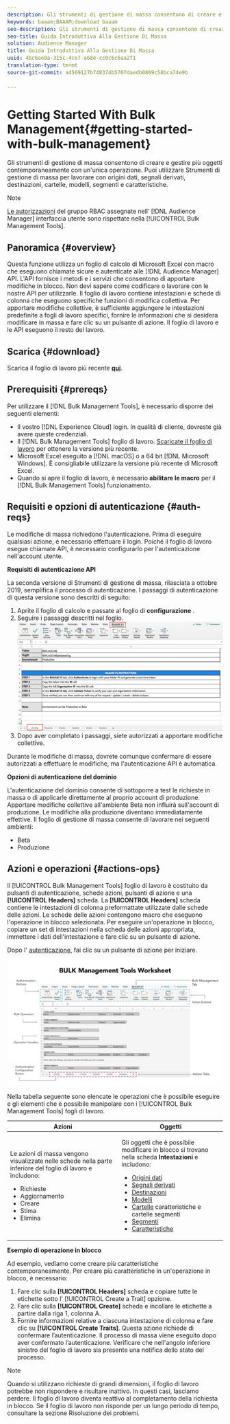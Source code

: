 ```yaml
---
description: Gli strumenti di gestione di massa consentono di creare e gestire più oggetti contemporaneamente con un'unica operazione. Puoi utilizzare Strumenti di gestione di massa per lavorare con origini dati, segnali derivati, destinazioni, cartelle, segmenti e caratteristiche.
keywords: baaam;BAAAM;download baaam
seo-description: Gli strumenti di gestione di massa consentono di creare e gestire più oggetti contemporaneamente con un'unica operazione. Puoi utilizzare Strumenti di gestione di massa per lavorare con origini dati, segnali derivati, destinazioni, cartelle, segmenti e caratteristiche.
seo-title: Guida Introduttiva Alla Gestione Di Massa
solution: Audience Manager
title: Guida Introduttiva Alla Gestione Di Massa
uuid: 4bc6ae0a-315c-4ce7-a68e-cc0c6c6aa2f1
translation-type: tm+mt
source-git-commit: a4569127b748374b5707daedb0809c58bca74e9b

---
```



# Getting Started With Bulk Management{#getting-started-with-bulk-management}

Gli strumenti di gestione di massa consentono di creare e gestire più oggetti contemporaneamente con un&#39;unica operazione. Puoi utilizzare Strumenti di gestione di massa per lavorare con origini dati, segnali derivati, destinazioni, cartelle, modelli, segmenti e caratteristiche.

<!-- 

c_bulk_start.xml

 -->

>[!NOTE]
>
>[Le autorizzazioni](../../features/administration/administration-overview.md) del gruppo RBAC assegnate nell’ [!DNL Audience Manager] interfaccia utente sono rispettate nella [!UICONTROL Bulk Management Tools].

## Panoramica {#overview}

Questa funzione utilizza un foglio di calcolo di Microsoft Excel con macro che eseguono chiamate sicure e autenticate alle [!DNL Audience Manager] API. L&#39;API fornisce i metodi e i servizi che consentono di apportare modifiche in blocco. Non devi sapere come codificare o lavorare con le nostre API per utilizzarle. Il foglio di lavoro contiene intestazioni e schede di colonna che eseguono specifiche funzioni di modifica collettiva. Per apportare modifiche collettive, è sufficiente aggiungere le intestazioni predefinite a fogli di lavoro specifici, fornire le informazioni che si desidera modificare in massa e fare clic su un pulsante di azione. Il foglio di lavoro e le API eseguono il resto del lavoro.

## Scarica {#download}

Scarica il foglio di lavoro più recente **[qui](assets/BAAAM_V2_20200502.xlsm)**.

## Prerequisiti {#prereqs}

Per utilizzare il [!DNL Bulk Management Tools], è necessario disporre dei seguenti elementi:

* Il vostro [!DNL Experience Cloud] login. In qualità di cliente, dovreste già avere queste credenziali.
* Il [!DNL Bulk Management Tools] foglio di lavoro. [Scaricate il foglio di lavoro](assets/BAAAM_V2_20200502.xlsm) per ottenere la versione più recente.
* Microsoft Excel eseguito a [!DNL macOS] o a 64 bit [!DNL Microsoft Windows]. È consigliabile utilizzare la versione più recente di Microsoft Excel.
* Quando si apre il foglio di lavoro, è necessario **abilitare le macro** per il [!DNL Bulk Management Tools] funzionamento.

## Requisiti e opzioni di autenticazione {#auth-reqs}

Le modifiche di massa richiedono l&#39;autenticazione. Prima di eseguire qualsiasi azione, è necessario effettuare il login. Poiché il foglio di lavoro esegue chiamate API, è necessario configurarlo per l&#39;autenticazione nell&#39;account utente.

**Requisiti di autenticazione API**

La seconda versione di Strumenti di gestione di massa, rilasciata a ottobre 2019, semplifica il processo di autenticazione. I passaggi di autenticazione di questa versione sono descritti di seguito:

1. Aprite il foglio di calcolo e passate al foglio di **configurazione** .
2. Seguire i passaggi descritti nel foglio.
   ![](assets/baaam-authentication.png)
3. Dopo aver completato i passaggi, siete autorizzati a apportare modifiche collettive.

Durante le modifiche di massa, dovrete comunque confermare di essere autorizzati a effettuare le modifiche, ma l&#39;autenticazione API è automatica.

**Opzioni di autenticazione del dominio**

L&#39;autenticazione del dominio consente di sottoporre a test le richieste in massa o di applicarle direttamente al proprio account di produzione. Apportare modifiche collettive all&#39;ambiente Beta non influirà sull&#39;account di produzione. Le modifiche alla produzione diventano immediatamente effettive. Il foglio di gestione di massa consente di lavorare nei seguenti ambienti:

* Beta
* Produzione

## Azioni e operazioni {#actions-ops}

Il [!UICONTROL Bulk Management Tools] foglio di lavoro è costituito da pulsanti di autenticazione, schede azioni, pulsanti di azione e una **[!UICONTROL Headers]** scheda. La **[!UICONTROL Headers]** scheda contiene le intestazioni di colonna preformattate utilizzate dalle schede delle azioni. Le schede delle azioni contengono macro che eseguono l&#39;operazione in blocco selezionata. Per eseguire un&#39;operazione in blocco, copiare un set di intestazioni nella scheda delle azioni appropriata, immettere i dati dell&#39;intestazione e fare clic su un pulsante di azione.

Dopo l&#39; [autenticazione](#auth-reqs), fai clic su un pulsante di azione per iniziare.

![](assets/baaam-worksheet.png)

Nella tabella seguente sono elencate le operazioni che è possibile eseguire e gli elementi che è possibile manipolare con i [!UICONTROL Bulk Management Tools] fogli di lavoro.

<table id="table_B9B3E09B692E42BAA52FB32C18B00709"> 
 <thead> 
  <tr> 
   <th colname="col1" class="entry"> Azioni </th> 
   <th colname="col2" class="entry"> Oggetti </th> 
  </tr> 
 </thead>
 <tbody> 
  <tr> 
   <td colname="col1"> <p>Le azioni di massa vengono visualizzate nelle schede nella parte inferiore del foglio di lavoro e includono: </p> <p> 
     <ul id="ul_49F46B9E00C045D29E40258EB7BDCFBB"> 
      <li id="li_193C41EA19EF4D738FBA037D2BF9B05C">Richieste </li> 
      <li id="li_5BE2E13D839F4958AAA5C01B7EFC5096">Aggiornamento </li> 
      <li id="li_4CCCC739795945DF8C89787F9A67EB88">Creare    </li> 
      <li id="li_C7D36D2BDF0448CEAF3A5EABE41038E8">Stima </li> 
      <li id="li_07A3E94326124A3092362D9896EB7732">Elimina </li> 
     </ul> </p> </td> 
   <td colname="col2"> <p>Gli oggetti che è possibile modificare in blocco si trovano nella scheda <b><span class="uicontrol"> Intestazioni</span></b> e includono: </p> <p> 
     <ul id="ul_A7A96F2B1B63430B9A1E1184AC5FA8F2"> 
      <li id="li_E3D9E2E190B04BE685337AC6140C371C"> <a href="../../features/datasources-list-and-settings.md#data-sources-list-and-settings"> Origini dati</a> </li> 
      <li id="li_B645385E40684FA28770913EAF18CB2C"> <a href="../../features/derived-signals.md"> Segnali derivati</a> </li> 
      <li id="li_9059F8C4A41A410899BDEFC76D3F5949"> <a href="../../features/destinations/destinations.md"> Destinazioni</a> </li> 
      <li> <a href="../../features/algorithmic-models/understanding-models.md"> Modelli</a> </li> 
      <li id="li_BB5A445150754E53AA38C78461326932"> <a href="../../features/traits/trait-storage.md#trait-storage"> Cartelle</a> caratteristiche e cartelle segmenti </li> 
      <li id="li_7A27DBF64E0945CF8AE8C96E8C6EDA09"> <a href="../../features/segments/segments-purpose.md"> Segmenti</a> </li> 
      <li id="li_A4640A34930040DEA8555EAF0AE2A702"> <a href="../../features/traits/trait-details-page.md"> Caratteristiche</a> </li> 
     </ul> </p> </td> 
  </tr> 
 </tbody> 
</table>

**Esempio di operazione in blocco**

Ad esempio, vediamo come creare più caratteristiche contemporaneamente. Per creare più caratteristiche in un&#39;operazione in blocco, è necessario:

1. Fare clic sulla **[!UICONTROL Headers]** scheda e copiare tutte le etichette sotto l&#39; [!UICONTROL Create a Trait] opzione.
2. Fare clic sulla **[!UICONTROL Create]** scheda e incollare le etichette a partire dalla riga 1, colonna A.
3. Fornire informazioni relative a ciascuna intestazione di colonna e fare clic su **[!UICONTROL Create Traits]**. Questa azione richiede di confermare l’autenticazione. Il processo di massa viene eseguito dopo aver confermato l’autenticazione. Verificare che nell&#39;angolo inferiore sinistro del foglio di lavoro sia presente una notifica dello stato del processo.


>[!NOTE]
>
>Quando si utilizzano richieste di grandi dimensioni, il foglio di lavoro potrebbe non rispondere e risultare inattivo. In questi casi, lasciamo perdere. Il foglio di lavoro diventa reattivo al completamento della richiesta in blocco. Se il foglio di lavoro non risponde per un lungo periodo di tempo, consultare la sezione [](../../reference/bulk-management-tools/bulk-troubleshooting.md)Risoluzione dei problemi.

